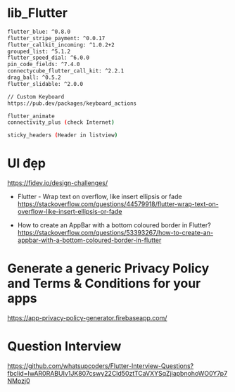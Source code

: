# lib_Flutter
```sh
flutter_blue: ^0.8.0
flutter_stripe_payment: ^0.0.17
flutter_callkit_incoming: ^1.0.2+2
grouped_list: ^5.1.2
flutter_speed_dial: ^6.0.0
pin_code_fields: ^7.4.0
connectycube_flutter_call_kit: ^2.2.1
drag_ball: ^0.5.2
flutter_slidable: ^2.0.0

// Custom Keyboard
https://pub.dev/packages/keyboard_actions

flutter_animate
connectivity_plus (check Internet)

sticky_headers (Header in listview)
```

# UI đẹp
https://fidev.io/design-challenges/

- Flutter - Wrap text on overflow, like insert ellipsis or fade
https://stackoverflow.com/questions/44579918/flutter-wrap-text-on-overflow-like-insert-ellipsis-or-fade

- How to create an AppBar with a bottom coloured border in Flutter?
https://stackoverflow.com/questions/53393267/how-to-create-an-appbar-with-a-bottom-coloured-border-in-flutter

# Generate a generic Privacy Policy and Terms & Conditions for your apps
https://app-privacy-policy-generator.firebaseapp.com/

# Question Interview
https://github.com/whatsupcoders/Flutter-Interview-Questions?fbclid=IwAR0RABUIv1JK807cswy22Cld50ztTCaVXYSqZjiapbnohoWO0Y7p7NMozj0
